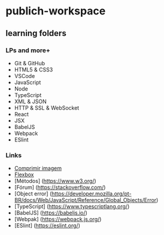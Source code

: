 # publich-workspace

## learning folders

### LPs and more+

- Git & GitHub
- HTML5 & CSS3
- VSCode
- JavaScript
- Node
- TypeScript
- XML & JSON
- HTTP & SSL & WebSocket
- React
- JSX
- BabelJS
- Webpack
- ESlint

### Links

- [Comprimir imagem](https://tinypng.com/)
- [Flexbox](https://css-tricks.com/snippets/css/a-guide-to-flexbox/)
- [Métodos] (https://www.w3.org/)
- [Fórum] (https://stackoverflow.com/)
- [Object error] (https://developer.mozilla.org/pt-BR/docs/Web/JavaScript/Reference/Global_Objects/Error)
- [TypeScript] (https://www.typescriptlang.org/)
- [BabelJS] (https://babeljs.io/)
- [Webpak] (https://webpack.js.org/)
- [ESlint] (https://eslint.org/)